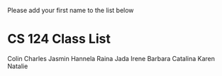 Please add your first name to the list below

# CS 124 Class List
Colin
Charles
Jasmin
Hannela
Raina
Jada
Irene
Barbara
Catalina
Karen
Natalie

